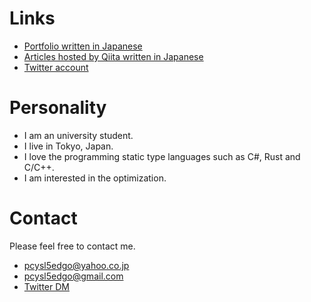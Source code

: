 # Links

- [Portfolio  written in Japanese](https://pcysl5edgo.github.io/pCYSl5EDgo/Portofolio)
- [Articles hosted by Qiita written in Japanese](https://qiita.com/pCYSl5EDgo)
- [Twitter account](https://twitter.com/pCYSl5EDgo)

# Personality

- I am an university student.
- I live in Tokyo, Japan.
- I love the programming static type languages such as C#, Rust and C/C++.
- I am interested in the optimization.

# Contact

Please feel free to contact me.

- pcysl5edgo@yahoo.co.jp
- pcysl5edgo@gmail.com
- [Twitter DM](https://twitter.com/pCYSl5EDgo)
